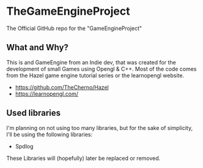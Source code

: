 # TheGameEngineProject
The Official GitHub repo for the "GameEngineProject"

## What and Why?
This is and GameEngine from an Indie dev, that was created for the development of small Games using Opengl & C++.
Most of the code comes from the Hazel game engine tutorial series or the learnopengl website.
- https://github.com/TheCherno/Hazel
- https://learnopengl.com/ 

## Used libraries
I'm planning on not using too many libraries, but for the sake of simplicity, I'll be using the following libraries: 
- Spdlog

These Libraries will (hopefully) later be replaced or removed.